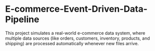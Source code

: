 # E-commerce-Event-Driven-Data-Pipeline
This project simulates a real-world e-commerce data system, where multiple data sources (like orders, customers, inventory, products, and shipping) are processed automatically whenever new files arrive.
